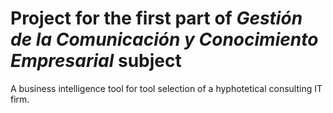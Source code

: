 # Project for the first part of *Gestión de la Comunicación y Conocimiento Empresarial* subject

A business intelligence tool for tool selection of a hyphotetical consulting IT firm.
